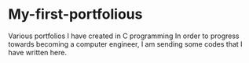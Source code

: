 # My-first-portfolious
Various portfolios I have created in C programming
In order to progress towards becoming a computer engineer, I am sending some codes that I have written here.
